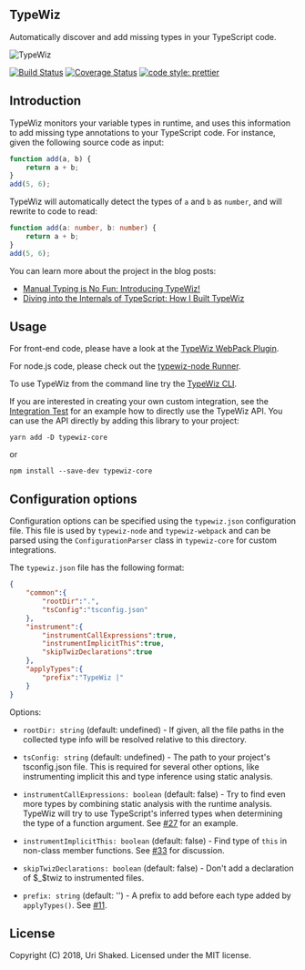 ## TypeWiz
Automatically discover and add missing types in your TypeScript code.

<img src="https://github.com/urish/typewiz/blob/master/assets/typewiz.png?raw=true" alt="TypeWiz"/>

[![Build Status](https://travis-ci.org/urish/typewiz.png?branch=master)](https://travis-ci.org/urish/typewiz)
[![Coverage Status](https://coveralls.io/repos/github/urish/typewiz/badge.svg?branch=master)](https://coveralls.io/github/urish/typewiz?branch=master)
[![code style: prettier](https://img.shields.io/badge/code_style-prettier-ff69b4.svg?style=flat-square)](https://github.com/prettier/prettier)

## Introduction

TypeWiz monitors your variable types in runtime, and uses this information to add missing type annotations to your
TypeScript code. For instance, given the following source code as input:

```typescript
function add(a, b) {
    return a + b;
}
add(5, 6);
```

TypeWiz will automatically detect the types of `a` and `b` as `number`, and will rewrite to code to read:

```typescript
function add(a: number, b: number) {
    return a + b;
}
add(5, 6);
```

You can learn more about the project in the blog posts:

* [Manual Typing is No Fun: Introducing TypeWiz!](https://medium.com/@urish/manual-typing-is-no-fun-introducing-typewiz-58e3e8813f4c)
* [Diving into the Internals of TypeScript: How I Built TypeWiz](https://medium.com/@urish/diving-into-the-internals-of-typescript-how-i-built-typewiz-d273bbef3565)

## Usage

For front-end code, please have a look at the [TypeWiz WebPack Plugin](packages/typewiz-webpack/README.md).

For node.js code, please check out the [typewiz-node Runner](packages/typewiz-node/README.md).

To use TypeWiz from the command line try the [TypeWiz CLI](packages/typewiz/README.md).

If you are interested in creating your own custom integration, see the [Integration Test](packages/typewiz-core/src/integration.spec.ts) 
for an example how to directly use the TypeWiz API. You can use the API directly by adding this library to your project:

    yarn add -D typewiz-core

or

    npm install --save-dev typewiz-core

## Configuration options

Configuration options can be specified using the `typewiz.json` configuration file. This file is used by `typewiz-node`
and `typewiz-webpack` and can be parsed using the `ConfigurationParser` class in `typewiz-core` for custom integrations.

The `typewiz.json` file has the following format:
```json
{
    "common":{
        "rootDir":".",
        "tsConfig":"tsconfig.json"
    },
    "instrument":{
        "instrumentCallExpressions":true,
        "instrumentImplicitThis":true,
        "skipTwizDeclarations":true
    },
    "applyTypes":{
        "prefix":"TypeWiz |"
    }
}
```

Options:
* `rootDir: string` (default: undefined) - If given, all the file paths in the collected type info will be resolved relative to this directory.
* `tsConfig: string` (default: undefined) - The path to your project's tsconfig.json file. 
    This is required for several other options, like instrumenting implicit this and type inference using static analysis.

* `instrumentCallExpressions: boolean` (default: false) - Try to find even more types by combining static analysis with
    the runtime analysis. TypeWiz will try to use TypeScript's inferred types when determining the type of a function argument. See [#27](https://github.com/urish/typewiz/pull/27) for an example.
* `instrumentImplicitThis: boolean` (default: false) - Find type of `this` in non-class member functions. See [#33](https://github.com/urish/typewiz/issues/33) for discussion.
* `skipTwizDeclarations: boolean` (default: false) - Don't add a declaration of $_$twiz to instrumented files.

* `prefix: string` (default: '') - A prefix to add before each type added by `applyTypes()`. See [#11](https://github.com/urish/typewiz/issues/11).

## License

Copyright (C) 2018, Uri Shaked. Licensed under the MIT license.
